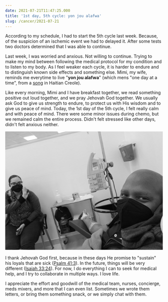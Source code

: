 ```yaml
---
date: 2021-07-21T11:47:25.000
title: '1st day, 5th cycle: yon jou alafwa'
slug: /cancer/2021-07-21
---
```


According to my schedule, I had to start the 5th cycle last week. Because, of the suspicion of an ischemic event we had to delayed it. After some tests two doctors determined that I was able to continue.

Last week, I was worried and anxious. Not willing to continue. Trying to make my mind between following the medical protocol for my condition and to listen to my body. As I feel weaker each cycle, it is harder to endure and to distinguish known side effects and something else. Mimi, my wife, reminds me everytime to live "**yon jou alafwa**" (which mens "one day at a time", from a [song](https://www.jw.org/ht/bibliyotek/mizik-chan/chante/chak-jou-gen-pwop-pwoblem-pa-l/) in Haitian Creole).

Like every morning, Mimi and I have breakfast together, we read something positive out loud together, and we pray Jehovah God together. We usually ask God to give us strength to endure, to protect us with His wisdom and to give us peace of mind. Today, the 1st day of the 5th cycle, I felt really calm and with peace of mind. There were some minor issues during chemo, but we remained calm the entire process. Didn't felt stressed like other days, didn't felt anxious neither.

![Mimi and me at the hospital](/images/cancer/4f616a17dc8ec372fc7c0c53dc4421c3_06fec5de.jpg)

I thank Jehovah God first, because in these days He promise to "sustain" his loyals that are sick ([Psalm 41:3](https://www.jw.org/finder?wtlocale=E&pub=nwtsty&srctype=wol&bible=19041003&srcid=share)). In the future, things will be very different ([Isaiah 33:24](https://www.jw.org/finder?wtlocale=E&pub=nwtsty&srctype=wol&bible=23033024&srcid=share)). For now, I do everything I can to seek for medical help, and I try to collaborate in multiple ways. I love life.

I appreciate the effort and goodwill of the medical team, nurses, concierge, meds mixers, and more that I can even list. Sometimes we wrote them letters, or bring them something snack, or we simply chat with them.
